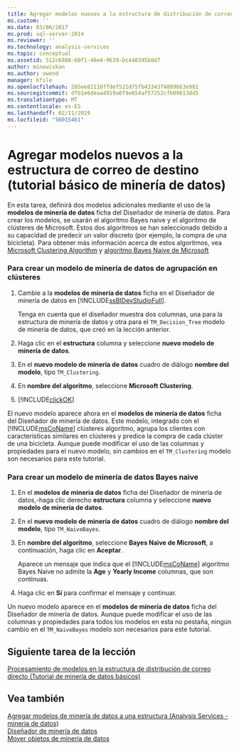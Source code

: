 ```yaml
---
title: Agregar modelos nuevos a la estructura de distribución de correo directo (Tutorial de minería de datos básicos) | Microsoft Docs
ms.custom: ''
ms.date: 03/06/2017
ms.prod: sql-server-2014
ms.reviewer: ''
ms.technology: analysis-services
ms.topic: conceptual
ms.assetid: 512c6888-60f1-46e4-9639-bc448395b8d7
author: minewiskan
ms.author: owend
manager: kfile
ms.openlocfilehash: 285ee82110ffdef521d75fb43343f4889663e981
ms.sourcegitcommit: dfb1e6deaa4919a0f4e654af57252cfb09613dd5
ms.translationtype: MT
ms.contentlocale: es-ES
ms.lasthandoff: 02/11/2019
ms.locfileid: "56015461"
---
```

# <a name="adding-new-models-to-the-targeted-mailing-structure-basic-data-mining-tutorial"></a>Agregar modelos nuevos a la estructura de correo de destino (tutorial básico de minería de datos)
  En esta tarea, definirá dos modelos adicionales mediante el uso de la **modelos de minería de datos** ficha del Diseñador de minería de datos. Para crear los modelos, se usarán el algoritmo Bayes naive y el algoritmo de clústeres de Microsoft. Estos dos algoritmos se han seleccionado debido a su capacidad de predecir un valor discreto (por ejemplo, la compra de una bicicleta). Para obtener más información acerca de estos algoritmos, vea [Microsoft Clustering Algorithm](../../2014/analysis-services/data-mining/microsoft-clustering-algorithm.md) y [algoritmo Bayes Naive de Microsoft](../../2014/analysis-services/data-mining/microsoft-naive-bayes-algorithm.md)  
  
### <a name="to-create-a-clustering-mining-model"></a>Para crear un modelo de minería de datos de agrupación en clústeres  
  
1.  Cambie a la **modelos de minería de datos** ficha en el Diseñador de minería de datos en [!INCLUDE[ssBIDevStudioFull](../includes/ssbidevstudiofull-md.md)].  
  
     Tenga en cuenta que el diseñador muestra dos columnas, una para la estructura de minería de datos y otra para el `TM_Decision_Tree` modelo de minería de datos, que creó en la lección anterior.  
  
2.  Haga clic en el **estructura** columna y seleccione **nuevo modelo de minería de datos**.  
  
3.  En el **nuevo modelo de minería de datos** cuadro de diálogo **nombre del modelo**, tipo `TM_Clustering`.  
  
4.  En **nombre del algoritmo**, seleccione **Microsoft Clustering**.  
  
5.  [!INCLUDE[clickOK](../includes/clickok-md.md)]  
  
 El nuevo modelo aparece ahora en el **modelos de minería de datos** ficha del Diseñador de minería de datos. Este modelo, integrado con el [!INCLUDE[msCoName](../includes/msconame-md.md)] clústeres algoritmo, agrupa los clientes con características similares en clústeres y predice la compra de cada clúster de una bicicleta. Aunque puede modificar el uso de las columnas y propiedades para el nuevo modelo, sin cambios en el `TM_Clustering` modelo son necesarios para este tutorial.  
  
### <a name="to-create-a-naive-bayes-mining-model"></a>Para crear un modelo de minería de datos Bayes naive  
  
1.  En el **modelos de minería de datos** ficha del Diseñador de minería de datos,-haga clic derecho **estructura** columna y seleccione **nuevo modelo de minería de datos**.  
  
2.  En el **nuevo modelo de minería de datos** cuadro de diálogo **nombre del modelo**, tipo `TM_NaiveBayes`.  
  
3.  En **nombre del algoritmo**, seleccione **Bayes Naive de Microsoft**, a continuación, haga clic en **Aceptar**.  
  
     Aparece un mensaje que indica que el [!INCLUDE[msCoName](../includes/msconame-md.md)] algoritmo Bayes Naive no admite la **Age** y **Yearly Income** columnas, que son continuas.  
  
4.  Haga clic en **Sí** para confirmar el mensaje y continuar.  
  
 Un nuevo modelo aparece en el **modelos de minería de datos** ficha del Diseñador de minería de datos. Aunque puede modificar el uso de las columnas y propiedades para todos los modelos en esta no pestaña, ningún cambio en el `TM_NaiveBayes` modelo son necesarios para este tutorial.  
  
## <a name="next-task-in-lesson"></a>Siguiente tarea de la lección  
 [Procesamiento de modelos en la estructura de distribución de correo directo &#40;Tutorial de minería de datos básicos&#41;](../../2014/tutorials/processing-models-in-the-targeted-mailing-structure-basic-data-mining-tutorial.md)  
  
## <a name="see-also"></a>Vea también  
 [Agregar modelos de minería de datos a una estructura &#40;Analysis Services - minería de datos&#41;](../../2014/analysis-services/data-mining/add-mining-models-to-a-structure-analysis-services-data-mining.md)   
 [Diseñador de minería de datos](../../2014/analysis-services/data-mining/data-mining-designer.md)   
 [Mover objetos de minería de datos](../../2014/analysis-services/data-mining/moving-data-mining-objects.md)  
  
  
